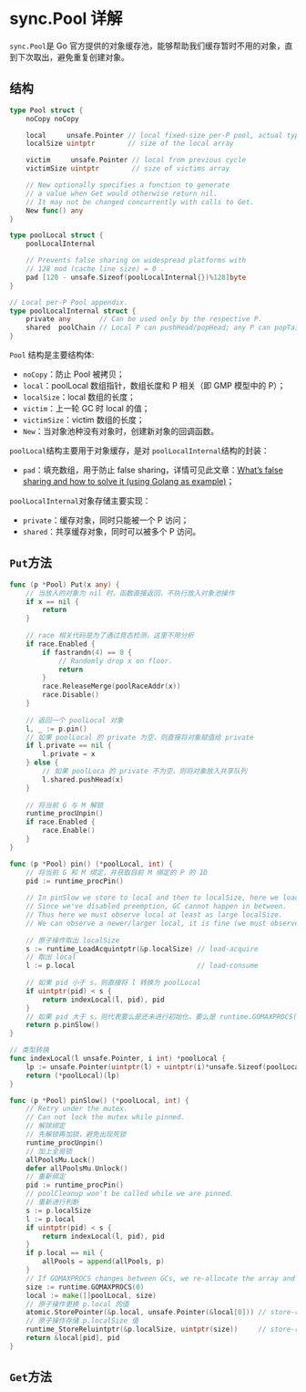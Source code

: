 # sync.Pool 详解

`sync.Pool`是 Go 官方提供的对象缓存池，能够帮助我们缓存暂时不用的对象，直到下次取出，避免重复创建对象。

## 结构

```go
type Pool struct {
	noCopy noCopy

	local     unsafe.Pointer // local fixed-size per-P pool, actual type is [P]poolLocal
	localSize uintptr        // size of the local array

	victim     unsafe.Pointer // local from previous cycle
	victimSize uintptr        // size of victims array

	// New optionally specifies a function to generate
	// a value when Get would otherwise return nil.
	// It may not be changed concurrently with calls to Get.
	New func() any
}

type poolLocal struct {
	poolLocalInternal

	// Prevents false sharing on widespread platforms with
	// 128 mod (cache line size) = 0 .
	pad [128 - unsafe.Sizeof(poolLocalInternal{})%128]byte
}

// Local per-P Pool appendix.
type poolLocalInternal struct {
	private any       // Can be used only by the respective P.
	shared  poolChain // Local P can pushHead/popHead; any P can popTail.
}
```

`Pool` 结构是主要结构体:

- `noCopy`：防止 Pool 被拷贝；
- `local`：poolLocal 数组指针，数组长度和 P 相关（即 GMP 模型中的 P）；
- `localSize`：local 数组的长度；
- `victim`：上一轮 GC 时 local 的值；
- `victimSize`：victim 数组的长度；
- `New`：当对象池种没有对象时，创建新对象的回调函数。

`poolLocal`结构主要用于对象缓存，是对 `poolLocalInternal`结构的封装：

- `pad`：填充数组，用于防止 false sharing，详情可见此文章：[What’s false sharing and how to solve it (using Golang as example)](https://medium.com/@genchilu/whats-false-sharing-and-how-to-solve-it-using-golang-as-example-ef978a305e10)；

`poolLocalInternal`对象存储主要实现：

- `private`：缓存对象，同时只能被一个 P 访问；
- `shared`：共享缓存对象，同时可以被多个 P 访问。

## `Put`方法

```go
func (p *Pool) Put(x any) {
    // 当放入的对象为 nil 时，函数直接返回，不执行放入对象池操作
	if x == nil {
		return
	}
    
    // race 相关代码是为了通过竞态检测，这里不用分析
	if race.Enabled {
		if fastrandn(4) == 0 {
			// Randomly drop x on floor.
			return
		}
		race.ReleaseMerge(poolRaceAddr(x))
		race.Disable()
	}
    
    // 返回一个 poolLocal 对象
	l, _ := p.pin()
    // 如果 poolLocal 的 private 为空，则直接将对象赋值给 private
	if l.private == nil {
		l.private = x
	} else {
        // 如果 poolLoca 的 private 不为空，则将对象放入共享队列
		l.shared.pushHead(x)
	}
    
    // 将当前 G 与 M 解锁
	runtime_procUnpin()
	if race.Enabled {
		race.Enable()
	}
}
```

```go
func (p *Pool) pin() (*poolLocal, int) {
    // 将当前 G 和 M 绑定，并获取目前 M 绑定的 P 的 ID
	pid := runtime_procPin()
    
	// In pinSlow we store to local and then to localSize, here we load in opposite order.
	// Since we've disabled preemption, GC cannot happen in between.
	// Thus here we must observe local at least as large localSize.
	// We can observe a newer/larger local, it is fine (we must observe its zero-initialized-ness).
    
    // 原子操作取出 localSize 
	s := runtime_LoadAcquintptr(&p.localSize) // load-acquire
    // 取出 local
	l := p.local                              // load-consume
    
    // 如果 pid 小于 s，则直接将 l 转换为 poolLocal
	if uintptr(pid) < s {
		return indexLocal(l, pid), pid
	}
    // 如果 pid 大于 s，则代表要么是还未进行初始化，要么是 runtime.GOMAXPROCS() 发生了变化，需要重新进行赋值
	return p.pinSlow()
}

// 类型转换
func indexLocal(l unsafe.Pointer, i int) *poolLocal {
	lp := unsafe.Pointer(uintptr(l) + uintptr(i)*unsafe.Sizeof(poolLocal{}))
	return (*poolLocal)(lp)
}
```

```go
func (p *Pool) pinSlow() (*poolLocal, int) {
	// Retry under the mutex.
	// Can not lock the mutex while pinned.
    // 解除绑定
    // 先解锁再加锁，避免出现死锁
	runtime_procUnpin()
    // 加上全局锁
	allPoolsMu.Lock()
	defer allPoolsMu.Unlock()
    // 重新绑定
	pid := runtime_procPin()
	// poolCleanup won't be called while we are pinned.
    // 重新进行判断
	s := p.localSize
	l := p.local
	if uintptr(pid) < s {
		return indexLocal(l, pid), pid
	}
	if p.local == nil {
		allPools = append(allPools, p)
	}
	// If GOMAXPROCS changes between GCs, we re-allocate the array and lose the old one.
	size := runtime.GOMAXPROCS(0)
	local := make([]poolLocal, size)
    // 原子操作更换 p.local 的值
	atomic.StorePointer(&p.local, unsafe.Pointer(&local[0])) // store-release
    // 原子操作存储 p.localSize 值
	runtime_StoreReluintptr(&p.localSize, uintptr(size))     // store-release
	return &local[pid], pid
}
```



## `Get`方法

